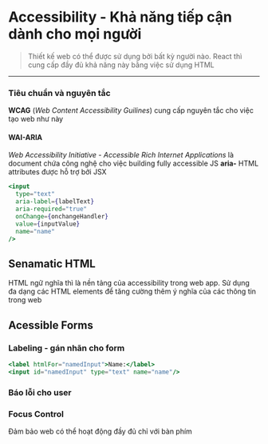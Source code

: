 ﻿# Accessibility - Khả năng tiếp cận dành cho mọi người
> Thiết kế web có thể được sử dụng bởi bất kỳ người nào.
> React thì cung cấp đầy đủ khả năng này bằng việc sử dụng HTML
---
### Tiêu chuẩn và nguyên tắc
**WCAG** (*Web Content Accessibility Guilines*) cung cấp nguyên tắc cho việc tạo web như này

#### WAI-ARIA
*Web Accessibility Initiative - Accessible Rich Internet Applications*  là document chứa công nghệ cho việc building fully accessible JS
**aria-** HTML attributes được hỗ trợ bởi JSX
```jsx
<input
  type="text"
  aria-label={labelText}
  aria-required="true"
  onChange={onchangeHandler}
  value={inputValue}
  name="name"
/>
```
## Senamatic HTML
HTML ngữ nghĩa thì là nền tảng của accessibility trong web app.
Sử dụng đa dạng các HTML elements để tăng cường thêm ý nghĩa của các thông tin trong web
## Acessible Forms
### Labeling - gán nhãn cho form
```jsx
<label htmlFor="namedInput">Name:</label>
<input id="namedInput" type="text" name="name"/>
```
### Báo lỗi cho user
### Focus Control
Đảm bảo web có thể hoạt động đầy đủ chỉ với bàn phím

